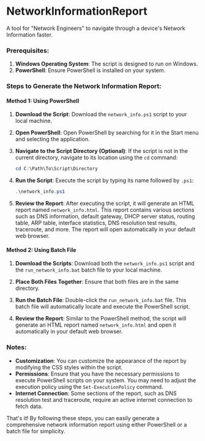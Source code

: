 # NetworkInformationReport
A tool for "Network Engineers" to navigate through a device's Network Information faster.

### Prerequisites:
1. **Windows Operating System**: The script is designed to run on Windows.
2. **PowerShell**: Ensure PowerShell is installed on your system.


### Steps to Generate the Network Information Report:

#### Method 1: Using PowerShell

1. **Download the Script**: Download the `network_info.ps1` script to your local machine.

2. **Open PowerShell**: Open PowerShell by searching for it in the Start menu and selecting the application.

3. **Navigate to the Script Directory (Optional)**: If the script is not in the current directory, navigate to its location using the `cd` command:
   ```powershell
   cd C:\Path\To\Script\Directory
   ```

4. **Run the Script**: Execute the script by typing its name followed by `.ps1`:
   ```powershell
   .\network_info.ps1
   ```

5. **Review the Report**: After executing the script, it will generate an HTML report named `network_info.html`. This report contains various sections such as DNS information, default gateway, DHCP server status, routing table, ARP table, interface statistics, DNS resolution test results, traceroute, and more. The report will open automatically in your default web browser.

#### Method 2: Using Batch File

1. **Download the Scripts**: Download both the `network_info.ps1` script and the `run_network_info.bat` batch file to your local machine.

2. **Place Both Files Together**: Ensure that both files are in the same directory.

3. **Run the Batch File**: Double-click the `run_network_info.bat` file. This batch file will automatically locate and execute the PowerShell script.

4. **Review the Report**: Similar to the PowerShell method, the script will generate an HTML report named `network_info.html` and open it automatically in your default web browser.

### Notes:
- **Customization**: You can customize the appearance of the report by modifying the CSS styles within the script.
- **Permissions**: Ensure that you have the necessary permissions to execute PowerShell scripts on your system. You may need to adjust the execution policy using the `Set-ExecutionPolicy` command.
- **Internet Connection**: Some sections of the report, such as DNS resolution test and traceroute, require an active internet connection to fetch data.

That's it! By following these steps, you can easily generate a comprehensive network information report using either PowerShell or a batch file for simplicity.
